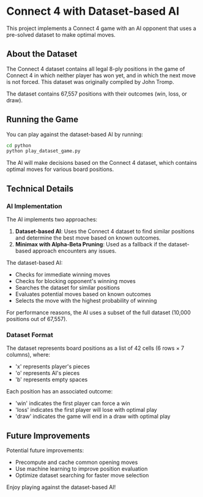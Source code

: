 # Connect 4 with Dataset-based AI

This project implements a Connect 4 game with an AI opponent that uses a pre-solved dataset to make optimal moves.

## About the Dataset

The Connect 4 dataset contains all legal 8-ply positions in the game of Connect 4 in which neither player has won yet, and in which the next move is not forced. This dataset was originally compiled by John Tromp.

The dataset contains 67,557 positions with their outcomes (win, loss, or draw).

## Running the Game

You can play against the dataset-based AI by running:

```bash
cd python
python play_dataset_game.py
```

The AI will make decisions based on the Connect 4 dataset, which contains optimal moves for various board positions.

## Technical Details

### AI Implementation

The AI implements two approaches:

1. **Dataset-based AI**: Uses the Connect 4 dataset to find similar positions and determine the best move based on known outcomes.
2. **Minimax with Alpha-Beta Pruning**: Used as a fallback if the dataset-based approach encounters any issues.

The dataset-based AI:
- Checks for immediate winning moves
- Checks for blocking opponent's winning moves
- Searches the dataset for similar positions
- Evaluates potential moves based on known outcomes
- Selects the move with the highest probability of winning

For performance reasons, the AI uses a subset of the full dataset (10,000 positions out of 67,557).

### Dataset Format

The dataset represents board positions as a list of 42 cells (6 rows × 7 columns), where:
- 'x' represents player's pieces
- 'o' represents AI's pieces
- 'b' represents empty spaces

Each position has an associated outcome:
- 'win' indicates the first player can force a win
- 'loss' indicates the first player will lose with optimal play
- 'draw' indicates the game will end in a draw with optimal play

## Future Improvements

Potential future improvements:
- Precompute and cache common opening moves
- Use machine learning to improve position evaluation
- Optimize dataset searching for faster move selection

Enjoy playing against the dataset-based AI!
